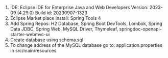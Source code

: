 1. IDE: 
	Eclipse IDE for Enterprise Java and Web Developers 
	Version: 2023-09 (4.29.0)
	Build id: 20230907-1323
2. Eclipse Market place Install: Spring Tools 4
3. Add Spring Repos: H2 Database, Spring Boot DevTools, Lombok, Spring Data JDBC, Spring Web, MySQL Driver, Thymeleaf, springdoc-openapi-starter-webmvc-ui  
4. Create database using schema.sql	 
5. To change address of the MySQL database go to: application.properties in src/main/resources	